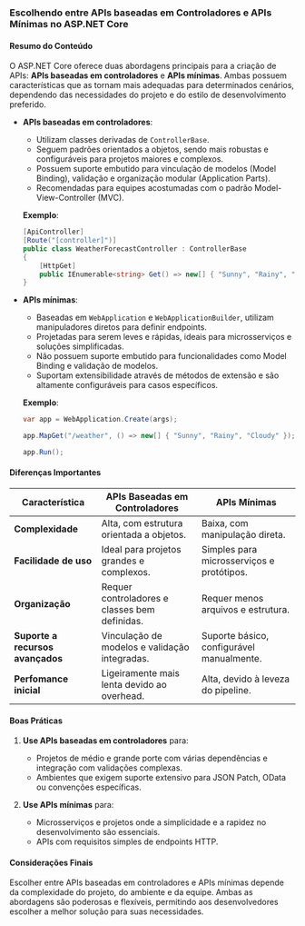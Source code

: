 ### Escolhendo entre APIs baseadas em Controladores e APIs Mínimas no ASP.NET Core

#### Resumo do Conteúdo
O ASP.NET Core oferece duas abordagens principais para a criação de APIs: **APIs baseadas em controladores** e **APIs mínimas**. Ambas possuem características que as tornam mais adequadas para determinados cenários, dependendo das necessidades do projeto e do estilo de desenvolvimento preferido.

- **APIs baseadas em controladores**:
  - Utilizam classes derivadas de `ControllerBase`.
  - Seguem padrões orientados a objetos, sendo mais robustas e configuráveis para projetos maiores e complexos.
  - Possuem suporte embutido para vinculação de modelos (Model Binding), validação e organização modular (Application Parts).
  - Recomendadas para equipes acostumadas com o padrão Model-View-Controller (MVC).

  **Exemplo**:
  ```csharp
  [ApiController]
  [Route("[controller]")]
  public class WeatherForecastController : ControllerBase
  {
      [HttpGet]
      public IEnumerable<string> Get() => new[] { "Sunny", "Rainy", "Cloudy" };
  }
  ```

- **APIs mínimas**:
  - Baseadas em `WebApplication` e `WebApplicationBuilder`, utilizam manipuladores diretos para definir endpoints.
  - Projetadas para serem leves e rápidas, ideais para microsserviços e soluções simplificadas.
  - Não possuem suporte embutido para funcionalidades como Model Binding e validação de modelos.
  - Suportam extensibilidade através de métodos de extensão e são altamente configuráveis para casos específicos.

  **Exemplo**:
  ```csharp
  var app = WebApplication.Create(args);

  app.MapGet("/weather", () => new[] { "Sunny", "Rainy", "Cloudy" });

  app.Run();
  ```

#### Diferenças Importantes
| Característica                  | APIs Baseadas em Controladores              | APIs Mínimas                              |
|---------------------------------|---------------------------------------------|-------------------------------------------|
| **Complexidade**                | Alta, com estrutura orientada a objetos.    | Baixa, com manipulação direta.            |
| **Facilidade de uso**           | Ideal para projetos grandes e complexos.    | Simples para microsserviços e protótipos. |
| **Organização**                 | Requer controladores e classes bem definidas.| Requer menos arquivos e estrutura.        |
| **Suporte a recursos avançados**| Vinculação de modelos e validação integradas.| Suporte básico, configurável manualmente. |
| **Perfomance inicial**          | Ligeiramente mais lenta devido ao overhead. | Alta, devido à leveza do pipeline.        |

#### Boas Práticas
1. **Use APIs baseadas em controladores** para:
   - Projetos de médio e grande porte com várias dependências e integração com validações complexas.
   - Ambientes que exigem suporte extensivo para JSON Patch, OData ou convenções específicas.

2. **Use APIs mínimas** para:
   - Microsserviços e projetos onde a simplicidade e a rapidez no desenvolvimento são essenciais.
   - APIs com requisitos simples de endpoints HTTP.

#### Considerações Finais
Escolher entre APIs baseadas em controladores e APIs mínimas depende da complexidade do projeto, do ambiente e da equipe. Ambas as abordagens são poderosas e flexíveis, permitindo aos desenvolvedores escolher a melhor solução para suas necessidades.